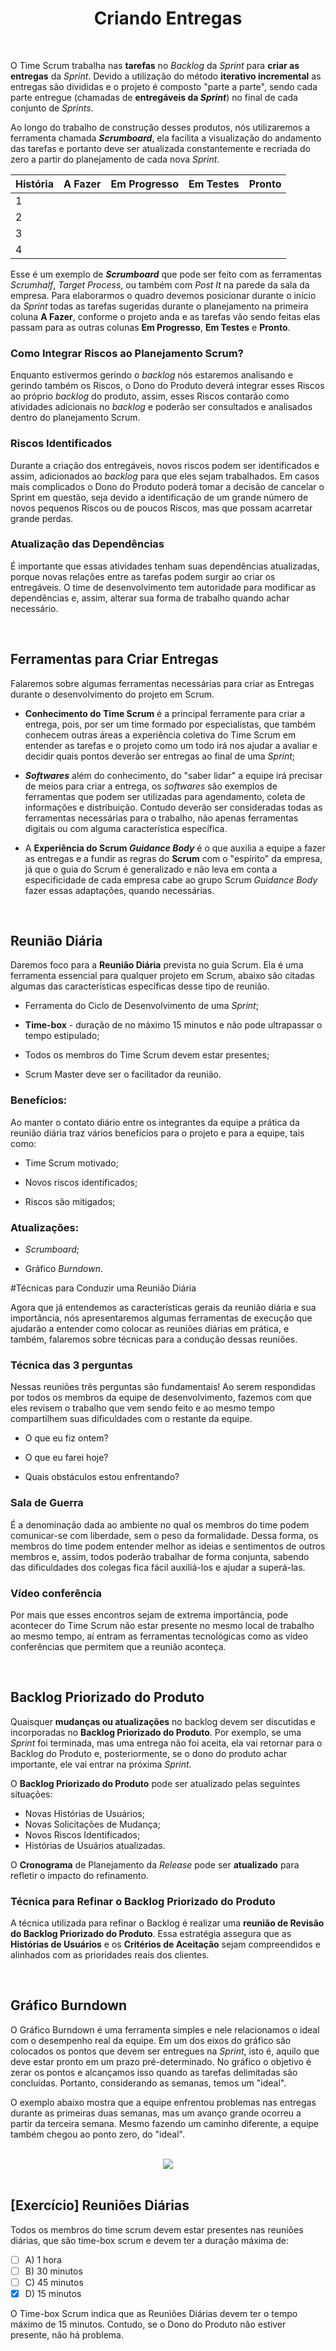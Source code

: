 <div align="center">

# Criando Entregas

</div>

<br>

O Time Scrum trabalha nas **tarefas** no *Backlog* da *Sprint* para **criar as entregas** da *Sprint*. Devido a utilização do método **iterativo incremental** as entregas são divididas e o projeto é composto "parte a parte", sendo cada parte entregue (chamadas de **entregáveis da *Sprint***) no final de cada conjunto de *Sprints*.

Ao longo do trabalho de construção desses produtos, nós utilizaremos a ferramenta chamada ***Scrumboard***, ela facilita a visualização do andamento das tarefas e portanto deve ser atualizada constantemente e recriada do zero a partir do planejamento de cada nova *Sprint*.

| História | A Fazer | Em Progresso | Em Testes | Pronto |
|----------|---------|--------------|-----------|--------|
|     1    |         |              |           |        |
|     2    |         |              |           |        |
|     3    |         |              |           |        |
|     4    |         |              |           |        |

Esse é um exemplo de ***Scrumboard*** que pode ser feito com as ferramentas *Scrumhalf*,  *Target Process*, ou também com *Post It* na parede da sala da empresa. Para elaborarmos o quadro devemos posicionar durante o início da *Sprint* todas as tarefas sugeridas durante o planejamento na primeira coluna **A Fazer**, conforme o projeto anda e as tarefas vão sendo feitas elas passam para as outras colunas **Em Progresso**, **Em Testes** e **Pronto**.

### Como Integrar Riscos ao Planejamento Scrum?

Enquanto estivermos gerindo o *backlog* nós estaremos analisando e gerindo também os Riscos, o Dono do Produto deverá integrar esses Riscos ao próprio *backlog* do produto, assim, esses Riscos contarão como atividades adicionais no *backlog* e poderão ser consultados e analisados dentro do planejamento Scrum.

### Riscos Identificados

Durante a criação dos entregáveis, novos riscos podem ser identificados e assim, adicionados ao *backlog* para que eles sejam trabalhados. Em casos mais complicados o Dono do Produto poderá tomar a decisão de cancelar o Sprint em questão, seja devido a identificação de um grande número de novos pequenos Riscos ou de poucos Riscos, mas que possam acarretar grande perdas.

### Atualização das Dependências

É importante que essas atividades tenham suas dependências atualizadas, porque novas relações entre as tarefas podem surgir ao criar os entregáveis. O time de desenvolvimento tem autoridade para modificar as dependências e, assim, alterar sua forma de trabalho quando achar necessário.

<br>

## Ferramentas para Criar Entregas

Falaremos sobre algumas ferramentas necessárias para criar as Entregas durante o desenvolvimento do projeto em Scrum.

- **Conhecimento do Time Scrum** é a principal ferramente para criar a entrega, pois, por ser um time formado por especialistas, que também conhecem outras áreas a experiência coletiva do Time Scrum em entender as tarefas e o projeto como um todo irá nos ajudar a avaliar e decidir quais pontos deverão ser entregas ao final de uma *Sprint*;

- ***Softwares*** além do conhecimento, do "saber lidar" a equipe irá precisar de meios para criar a entrega, os *softwares* são exemplos de ferramentas que podem ser utilizadas para agendamento, coleta de informações e distribuição. Contudo deverão ser consideradas todas as ferramentas necessárias para o trabalho, não apenas ferramentas digitais ou com alguma característica específica.

- A **Experiência do Scrum *Guidance Body*** é o que auxilia a equipe a fazer as entregas e a fundir as regras do **Scrum** com o "espírito" da empresa, já que o guia do Scrum é generalizado e não leva em conta a especificidade de cada empresa cabe ao grupo Scrum *Guidance Body* fazer essas adaptações, quando necessárias.

<br>

## Reunião Diária

Daremos foco para a **Reunião Diária** prevista no guia Scrum. Ela é uma ferramenta essencial para qualquer projeto em Scrum, abaixo são citadas algumas das características específicas desse tipo de reunião.

- Ferramenta do Ciclo de Desenvolvimento de uma *Sprint*;

- **Time-box** - duração de no máximo 15 minutos e não pode ultrapassar o tempo estipulado;

- Todos os membros do Time Scrum devem estar presentes;

- Scrum Master deve ser o facilitador da reunião.

### Benefícios:

Ao manter o contato diário entre os integrantes da equipe a prática da reunião diária traz vários benefícios para o projeto e para a equipe, tais como:

- Time Scrum motivado;

- Novos riscos identificados;

- Riscos são mitigados;

### Atualizações:

- *Scrumboard*;

- Gráfico *Burndown*.

#Técnicas para Conduzir uma Reunião Diária

Agora que já entendemos as características gerais da reunião diária e sua importância, nós apresentaremos algumas ferramentas de execução que ajudarão a entender como colocar as reuniões diárias em prática, e também, falaremos sobre técnicas para a condução dessas reuniões.

### Técnica das 3 perguntas

Nessas reuniões três perguntas são fundamentais! Ao serem respondidas por todos os membros da equipe de desenvolvimento, fazemos com que eles revisem o trabalho que vem sendo feito e ao mesmo tempo compartilhem suas dificuldades com o restante da equipe.

- O que eu fiz ontem?

- O que eu farei hoje?

- Quais obstáculos estou enfrentando?

### Sala de Guerra

É a denominação dada ao ambiente no qual os membros do time podem comunicar-se com liberdade, sem o peso da formalidade. Dessa forma, os membros do time podem entender melhor as ideias e sentimentos de outros membros e, assim, todos poderão trabalhar de forma conjunta, sabendo das dificuldades dos colegas fica fácil auxiliá-los e ajudar a superá-las.

### Vídeo conferência

Por mais que esses encontros sejam de extrema importância, pode acontecer do Time Scrum não estar presente no mesmo local de trabalho ao mesmo tempo, aí entram as ferramentas tecnológicas como as vídeo conferências que permitem que a reunião aconteça.

<br>

## Backlog Priorizado do Produto

Quaisquer **mudanças ou atualizações** no backlog devem ser discutidas e incorporadas no **Backlog Priorizado do Produto**. Por exemplo, se uma *Sprint* foi terminada, mas uma entrega não foi aceita, ela vai retornar para o Backlog do Produto e, posteriormente, se o dono do produto achar importante, ele vai entrar na próxima *Sprint*.

O **Backlog Priorizado do Produto** pode ser atualizado pelas seguintes situações:
 - Novas Histórias de Usuários;
 - Novas Solicitações de Mudança;
 - Novos Riscos Identificados;
 - Histórias de Usuários atualizadas.

O **Cronograma** de Planejamento da *Release* pode ser **atualizado** para refletir o impacto do refinamento.

### Técnica para Refinar o Backlog Priorizado do Produto

A técnica utilizada para refinar o Backlog é realizar uma **reunião de Revisão do Backlog Priorizado do Produto**. Essa estratégia assegura que as **Histórias de Usuários** e os **Critérios de Aceitação** sejam compreendidos e alinhados com as prioridades reais dos clientes.

<br>

## Gráfico Burndown

O Gráfico Burndown é uma ferramenta simples e nele relacionamos o ideal com o desempenho real da equipe. Em um dos eixos do gráfico são colocados os pontos que devem ser entregues na *Sprint*, isto é, aquilo que deve estar pronto em um prazo pré-determinado. No gráfico o objetivo é zerar os pontos e alcançamos isso quando as tarefas delimitadas são concluídas. Portanto, considerando as semanas, temos um "ideal". 

O exemplo abaixo mostra que a equipe enfrentou problemas nas entregas durante as primeiras duas semanas, mas um avanço grande ocorreu a partir da terceira semana. Mesmo fazendo um caminho diferente, a equipe também chegou ao ponto zero, do "ideal".

<br>

<div align="center">

<img src="images/grafico-de-burndown.webp">

</div>

<br>

## [Exercício] Reuniões Diárias

Todos os membros do time scrum devem estar presentes nas reuniões diárias, que são time-box scrum e devem ter a duração máxima de:

- [ ] A) 1 hora
- [ ] B) 30 minutos
- [ ] C) 45 minutos
- [x] D) 15 minutos

O Time-box Scrum indica que as Reuniões Diárias devem ter o tempo máximo de 15 minutos. Contudo, se o Dono do Produto não estiver presente, não há problema.